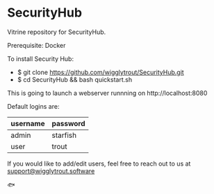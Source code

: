 # SecurityHub
Vitrine repository for SecurityHub.

Prerequisite: Docker

To install Security Hub:
- $ git clone https://github.com/wigglytrout/SecurityHub.git
- $ cd SecurityHub && bash quickstart.sh

This is going to launch a webserver runnning on http://localhost:8080

Default logins are:

|  username | password  |
|---|---|
|  admin | starfish  |
|  user | trout  |

If you would like to add/edit users, feel free to reach out to us at support@wigglytrout.software

🐟
